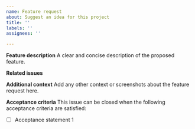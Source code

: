 ```yaml
---
name: Feature request
about: Suggest an idea for this project
title: ''
labels: ''
assignees: ''

---
```


**Feature description**
A clear and concise description of the proposed feature.

**Related issues**

**Additional context**
Add any other context or screenshots about the feature request here.

**Acceptance criteria**
This issue can be closed when the following acceptance criteria are satisfied:
- [ ] Acceptance statement 1